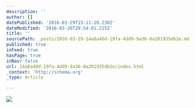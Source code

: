```yaml
---
description: ''
author: []
datePublished: '2016-03-29T15:11:20.230Z'
dateModified: '2016-03-28T20:54:01.215Z'
title: ''
sourcePath: _posts/2016-03-29-14a6a40d-19fa-4dd9-9a36-0a201935d62e.md
published: true
inFeed: true
hasPage: true
inNav: false
url: 14a6a40d-19fa-4dd9-9a36-0a201935d62e/index.html
_context: 'http://schema.org'
_type: Article

---
```

![](https://the-grid-user-content.s3-us-west-2.amazonaws.com/53ca00d7-0a7a-4c16-b72c-ab066812ff8f.png)